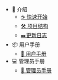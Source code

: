 - 📃 介绍
  - [☕ 快速开始](doc/starter)
  - [🛠️ 项目结构](doc/structure)
  - [✒️更新日志](doc/version)
- 📦 用户手册
  - [📕️ 用户手册](doc/user-doc)
- 💻 管理员手册
  - [🔑 管理员手册](doc/admin-doc)
